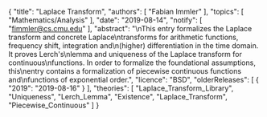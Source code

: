 {
    "title": "Laplace Transform",
    "authors": [
        "Fabian Immler"
    ],
    "topics": [
        "Mathematics/Analysis"
    ],
    "date": "2019-08-14",
    "notify": [
        "fimmler@cs.cmu.edu"
    ],
    "abstract": "\nThis entry formalizes the Laplace transform and concrete Laplace\ntransforms for arithmetic functions, frequency shift, integration and\n(higher) differentiation in the time domain. It proves Lerch's\nlemma and uniqueness of the Laplace transform for continuous\nfunctions. In order to formalize the foundational assumptions, this\nentry contains a formalization of piecewise continuous functions and\nfunctions of exponential order.",
    "licence": "BSD",
    "olderReleases": [
        {
            "2019": "2019-08-16"
        }
    ],
    "theories": [
        "Laplace_Transform_Library",
        "Uniqueness",
        "Lerch_Lemma",
        "Existence",
        "Laplace_Transform",
        "Piecewise_Continuous"
    ]
}